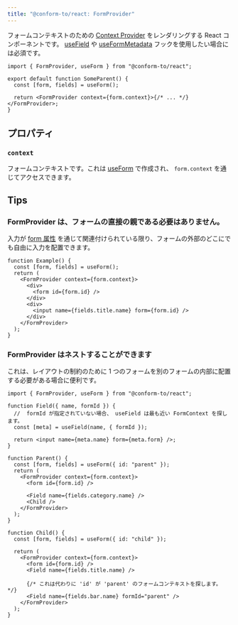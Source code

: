 ```yaml
---
title: "@conform-to/react: FormProvider"
---
```


フォームコンテキストのための [Context Provider](https://react.dev/reference/react/createContext#provider) をレンダリングする React コンポーネントです。 [useField](api-react-usefield.md) や [useFormMetadata](api-react-useformmetadata.md) フックを使用したい場合には必須です。

```tsx
import { FormProvider, useForm } from "@conform-to/react";

export default function SomeParent() {
  const [form, fields] = useForm();

  return <FormProvider context={form.context}>{/* ... */}</FormProvider>;
}
```

## プロパティ

### `context`

フォームコンテキストです。これは [useForm](./useForm.md) で作成され、 `form.context` を通じてアクセスできます。

## Tips

### FormProvider は、フォームの直接の親である必要はありません。

入力が [form 属性](https://developer.mozilla.org/en-US/docs/Web/API/HTMLInputElement#instance_properties_related_to_the_parent_form) を通じて関連付けられている限り、フォームの外部のどこにでも自由に入力を配置できます。

```tsx
function Example() {
  const [form, fields] = useForm();
  return (
    <FormProvider context={form.context}>
      <div>
        <form id={form.id} />
      </div>
      <div>
        <input name={fields.title.name} form={form.id} />
      </div>
    </FormProvider>
  );
}
```

### FormProvider はネストすることができます

これは、レイアウトの制約のために 1 つのフォームを別のフォームの内部に配置する必要がある場合に便利です。

```tsx
import { FormProvider, useForm } from "@conform-to/react";

function Field({ name, formId }) {
  //  formId が指定されていない場合、 useField は最も近い FormContext を探します。
  const [meta] = useField(name, { formId });

  return <input name={meta.name} form={meta.form} />;
}

function Parent() {
  const [form, fields] = useForm({ id: "parent" });
  return (
    <FormProvider context={form.context}>
      <form id={form.id} />

      <Field name={fields.category.name} />
      <Child />
    </FormProvider>
  );
}

function Child() {
  const [form, fields] = useForm({ id: "child" });

  return (
    <FormProvider context={form.context}>
      <form id={form.id} />
      <Field name={fields.title.name} />

      {/* これは代わりに 'id' が 'parent' のフォームコンテキストを探します。 */}
      <Field name={fields.bar.name} formId="parent" />
    </FormProvider>
  );
}
```
